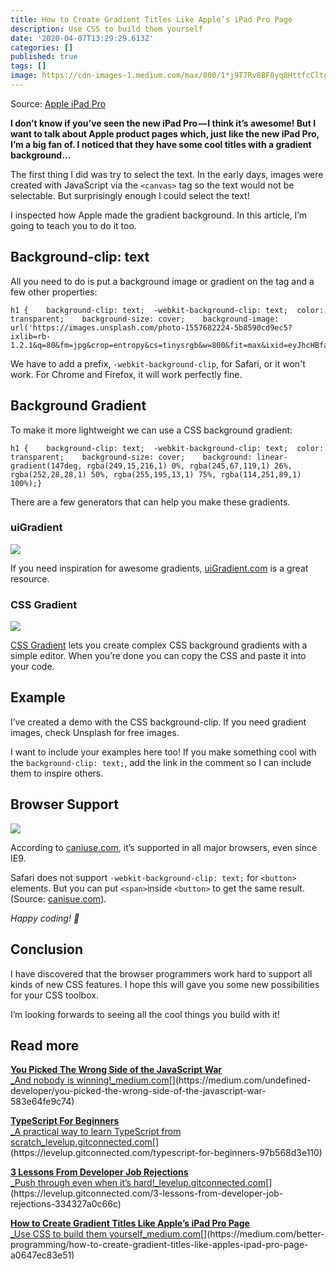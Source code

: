 ```yaml
---
title: How to Create Gradient Titles Like Apple’s iPad Pro Page
description: Use CSS to build them yourself
date: '2020-04-07T13:29:29.613Z'
categories: []
published: true
tags: []
image: https://cdn-images-1.medium.com/max/800/1*j9T7Rv8BF0yq8HttfcCltg.png
---
```


Source: [Apple iPad Pro](https://www.apple.com/ipad-pro/)

**I don’t know if you’ve seen the new iPad Pro — I think it’s awesome! But I want to talk about Apple product pages which, just like the new iPad Pro, I’m a big fan of. I noticed that they have some cool titles with a gradient background…**

The first thing I did was try to select the text. In the early days, images were created with JavaScript via the `<canvas>` tag so the text would not be selectable. But surprisingly enough I could select the text!

I inspected how Apple made the gradient background. In this article, I’m going to teach you to do it too.

## Background-clip: text

All you need to do is put a background image or gradient on the tag and a few other properties:

```
h1 {    background-clip: text;  -webkit-background-clip: text;  color: transparent;    background-size: cover;    background-image: url('https://images.unsplash.com/photo-1557682224-5b8590cd9ec5?ixlib=rb-1.2.1&q=80&fm=jpg&crop=entropy&cs=tinysrgb&w=800&fit=max&ixid=eyJhcHBfaWQiOjF9');}
```

We have to add a prefix, `-webkit-background-clip`, for Safari, or it won't work. For Chrome and Firefox, it will work perfectly fine.

## Background Gradient

To make it more lightweight we can use a CSS background gradient:

```
h1 {    background-clip: text;  -webkit-background-clip: text;  color: transparent;    background-size: cover;    background: linear-gradient(147deg, rgba(249,15,216,1) 0%, rgba(245,67,119,1) 26%, rgba(252,28,28,1) 50%, rgba(255,195,13,1) 75%, rgba(114,251,89,1) 100%);}
```

There are a few generators that can help you make these gradients.

### uiGradient

![](https://cdn-images-1.medium.com/max/800/1*60JuxeRv95XSmYWPLwGzzA.png)

If you need inspiration for awesome gradients, [uiGradient.com](https://uigradients.com/#MegaTron) is a great resource.

### CSS Gradient

![](https://cdn-images-1.medium.com/max/800/1*OERn7uenOdkD8NB0JkzBJQ.png)

[CSS Gradient](https://cssgradient.io/) lets you create complex CSS background gradients with a simple editor. When you’re done you can copy the CSS and paste it into your code.

## Example

I’ve created a demo with the CSS background-clip. If you need gradient images, check Unsplash for free images.

I want to include your examples here too! If you make something cool with the `background-clip: text;`, add the link in the comment so I can include them to inspire others.

## Browser Support

![](https://cdn-images-1.medium.com/max/800/1*BrUE5BqDV_vKpCnv5BZT9A.png)

According to [caniuse.com](http://caniuse.comhttps//caniuse.com/#feat=background-img-opts), it’s supported in all major browsers, even since IE9.

Safari does not support `-webkit-background-clip: text;` for `<button>` elements. But you can put `<span>`inside `<button>` to get the same result. (Source: [canisue.com](https://caniuse.com/#feat=background-img-opts)).

_Happy coding! 🚀_

## Conclusion

I have discovered that the browser programmers work hard to support all kinds of new CSS features. I hope this will gave you some new possibilities for your CSS toolbox.

I’m looking forwards to seeing all the cool things you build with it!

## Read more

[**You Picked The Wrong Side of the JavaScript War**  
_And nobody is winning!_medium.com](https://medium.com/undefined-developer/you-picked-the-wrong-side-of-the-javascript-war-583e64fe9c74 "https://medium.com/undefined-developer/you-picked-the-wrong-side-of-the-javascript-war-583e64fe9c74")[](https://medium.com/undefined-developer/you-picked-the-wrong-side-of-the-javascript-war-583e64fe9c74)

[**TypeScript For Beginners**  
_A practical way to learn TypeScript from scratch_levelup.gitconnected.com](https://levelup.gitconnected.com/typescript-for-beginners-97b568d3e110 "https://levelup.gitconnected.com/typescript-for-beginners-97b568d3e110")[](https://levelup.gitconnected.com/typescript-for-beginners-97b568d3e110)

[**3 Lessons From Developer Job Rejections**  
_Push through even when it’s hard!_levelup.gitconnected.com](https://levelup.gitconnected.com/3-lessons-from-developer-job-rejections-334327a0c66c "https://levelup.gitconnected.com/3-lessons-from-developer-job-rejections-334327a0c66c")[](https://levelup.gitconnected.com/3-lessons-from-developer-job-rejections-334327a0c66c)

[**How to Create Gradient Titles Like Apple’s iPad Pro Page**  
_Use CSS to build them yourself_medium.com](https://medium.com/better-programming/how-to-create-gradient-titles-like-apples-ipad-pro-page-a0647ec83e51 "https://medium.com/better-programming/how-to-create-gradient-titles-like-apples-ipad-pro-page-a0647ec83e51")[](https://medium.com/better-programming/how-to-create-gradient-titles-like-apples-ipad-pro-page-a0647ec83e51)